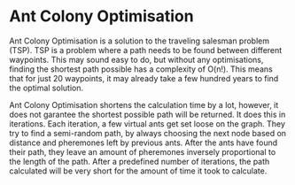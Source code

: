 # Ant Colony Optimisation

Ant Colony Optimisation is a solution to the traveling salesman problem (TSP). TSP is a problem where a path needs to be found between different waypoints. This may sound easy to do, but without any optimisations, finding the shortest path possible has a complexity of O(n!). This means that for just 20 waypoints, it may already take a few hundred years to find the optimal solution.

Ant Colony Optimisation shortens the calculation time by a lot, however, it does not garantee the shortest possible path will be returned. It does this in iterations. Each iteration, a few virtual ants get set loose on the graph. They try to find a semi-random path, by always choosing the next node based on distance and pheremones left by previous ants. After the ants have found their path, they leave an amount of pheremones inversely proportional to the length of the path. After a predefined number of iterations, the path calculated will be very short for the amount of time it took to calculate.
